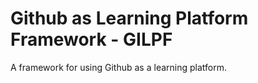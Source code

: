 # Github as Learning Platform Framework - GILPF
A framework for using Github as a learning platform.

